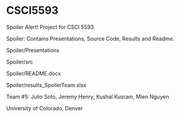 # CSCI5593

Spoiler Alert! Project for CSCI 5593.

Spoiler: Contains Presentations, Source Code, Results and Readme.

Spoiler/Presentations

Spoiler/src

Spoiler/README.docx

Spoiler/results_SpoilerTeam.xlsx

Team #5: Julio Soto, Jeremy Henry, Kushal Kusram, Mien Nguyen

University of Colorado, Denver
